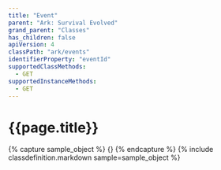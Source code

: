 ```yaml
---
title: "Event"
parent: "Ark: Survival Evolved"
grand_parent: "Classes"
has_children: false
apiVersion: 4
classPath: "ark/events"
identifierProperty: "eventId"
supportedClassMethods:
  - GET
supportedInstanceMethods:
  - GET
---
```

# {{page.title}}

{% capture sample_object %}
{}
{% endcapture %}
{% include classdefinition.markdown sample=sample_object %}